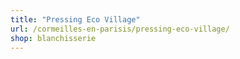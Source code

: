 ```yaml
---
title: "Pressing Eco Village"
url: /cormeilles-en-parisis/pressing-eco-village/
shop: blanchisserie
---
```

